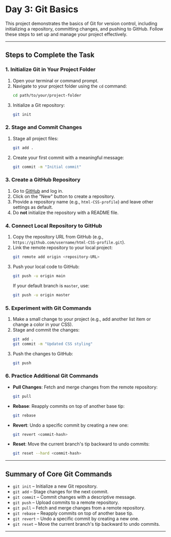 # Day 3: Git Basics

This project demonstrates the basics of Git for version control, including initializing a repository, committing changes, and pushing to GitHub. Follow these steps to set up and manage your project effectively.

---

## Steps to Complete the Task

### 1. Initialize Git in Your Project Folder
1. Open your terminal or command prompt.
2. Navigate to your project folder using the `cd` command:
   ```bash
   cd path/to/your/project-folder
   ```
3. Initialize a Git repository:
   ```bash
   git init
   ```

### 2. Stage and Commit Changes
1. Stage all project files:
   ```bash
   git add .
   ```
2. Create your first commit with a meaningful message:
   ```bash
   git commit -m "Initial commit"
   ```

### 3. Create a GitHub Repository
1. Go to [GitHub](https://github.com/) and log in.
2. Click on the "New" button to create a repository.
3. Provide a repository name (e.g., `html-CSS-profile`) and leave other settings as default.
4. Do **not** initialize the repository with a README file.

### 4. Connect Local Repository to GitHub
1. Copy the repository URL from GitHub (e.g., `https://github.com/username/html-CSS-profile.git`).
2. Link the remote repository to your local project:
   ```bash
   git remote add origin <repository-URL>
   ```
3. Push your local code to GitHub:
   ```bash
   git push -u origin main
   ```
   If your default branch is `master`, use:
   ```bash
   git push -u origin master
   ```

### 5. Experiment with Git Commands
1. Make a small change to your project (e.g., add another list item or change a color in your CSS).
2. Stage and commit the changes:
   ```bash
   git add .
   git commit -m "Updated CSS styling"
   ```
3. Push the changes to GitHub:
   ```bash
   git push
   ```

### 6. Practice Additional Git Commands
- **Pull Changes**: Fetch and merge changes from the remote repository:
  ```bash
  git pull
  ```
- **Rebase**: Reapply commits on top of another base tip:
  ```bash
  git rebase
  ```
- **Revert**: Undo a specific commit by creating a new one:
  ```bash
  git revert <commit-hash>
  ```
- **Reset**: Move the current branch's tip backward to undo commits:
  ```bash
  git reset --hard <commit-hash>
  ```

---

## Summary of Core Git Commands
- `git init` – Initialize a new Git repository.
- `git add` – Stage changes for the next commit.
- `git commit` – Commit changes with a descriptive message.
- `git push` – Upload commits to a remote repository.
- `git pull` – Fetch and merge changes from a remote repository.
- `git rebase` – Reapply commits on top of another base tip.
- `git revert` – Undo a specific commit by creating a new one.
- `git reset` – Move the current branch's tip backward to undo commits.

---
